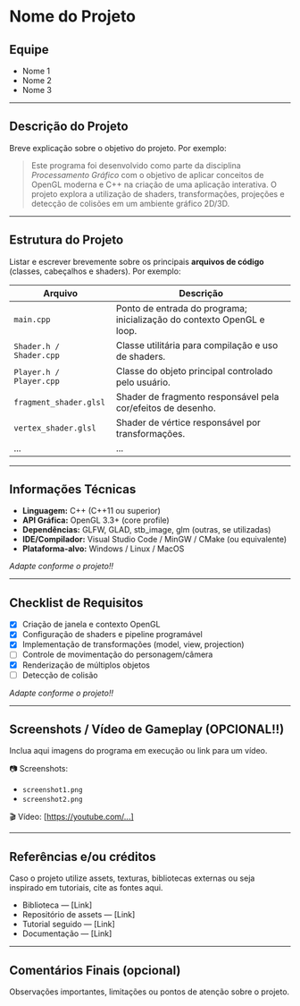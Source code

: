 # Nome do Projeto

## Equipe
- Nome 1  
- Nome 2  
- Nome 3  

---

## Descrição do Projeto

Breve explicação sobre o objetivo do projeto. Por exemplo:

> Este programa foi desenvolvido como parte da disciplina *Processamento Gráfico* com o objetivo de aplicar conceitos de OpenGL moderna e C++ na criação de uma aplicação interativa. O projeto explora a utilização de shaders, transformações, projeções e detecção de colisões em um ambiente gráfico 2D/3D.

---

## Estrutura do Projeto

Listar e escrever brevemente sobre os principais **arquivos de código** (classes, cabeçalhos e shaders). Por exemplo:

| Arquivo                  | Descrição                                                                 |
|--------------------------|---------------------------------------------------------------------------|
| `main.cpp`               | Ponto de entrada do programa; inicialização do contexto OpenGL e loop.    |
| `Shader.h / Shader.cpp`  | Classe utilitária para compilação e uso de shaders.                       |
| `Player.h / Player.cpp`  | Classe do objeto principal controlado pelo usuário.                       |
| `fragment_shader.glsl`   | Shader de fragmento responsável pela cor/efeitos de desenho.                      |
| `vertex_shader.glsl`     | Shader de vértice responsável por transformações.                         |
|...|...|

---

## Informações Técnicas

- **Linguagem:** C++ (C++11 ou superior)  
- **API Gráfica:** OpenGL 3.3+ (core profile)  
- **Dependências:** GLFW, GLAD, stb_image, glm (outras, se utilizadas)  
- **IDE/Compilador:** Visual Studio Code / MinGW / CMake (ou equivalente)  
- **Plataforma-alvo:** Windows / Linux / MacOS  

_Adapte conforme o projeto!!_

---

## Checklist de Requisitos

- [x] Criação de janela e contexto OpenGL  
- [x] Configuração de shaders e pipeline programável  
- [X] Implementação de transformações (model, view, projection)  
- [ ] Controle de movimentação do personagem/câmera  
- [X] Renderização de múltiplos objetos  
- [ ] Detecção de colisão 
  
_Adapte conforme o projeto!!_

---

## Screenshots / Vídeo de Gameplay (**OPCIONAL!!**)

Inclua aqui imagens do programa em execução ou link para um vídeo.  

📷 Screenshots:  
- `screenshot1.png`  
- `screenshot2.png`  

🎬 Vídeo: [https://youtube.com/...]  

---

## Referências e/ou créditos

Caso o projeto utilize assets, texturas, bibliotecas externas ou seja inspirado em tutoriais, cite as fontes aqui.  

- Biblioteca — [Link]
- Repositório de assets — [Link]  
- Tutorial seguido — [Link]  
- Documentação — [Link]  

---

## Comentários Finais (opcional)

Observações importantes, limitações ou pontos de atenção sobre o projeto.  
